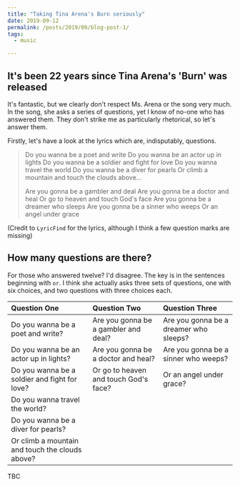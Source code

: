 ```yaml
---
title: "Taking Tina Arena's Burn seriously"
date: 2019-09-12
permalink: /posts/2019/09/blog-post-1/
tags:
  - music

---
```


## It's been 22 years since Tina Arena's 'Burn' was released

It's fantastic, but we clearly don't respect Ms. Arena or the song very much. In the song, she asks a series of questions, yet I know of no-one who has answered them. They don't strike me as particularly rhetorical, so let's answer them.

Firstly, let's have a look at the lyrics which are, indisputably, questions.

> Do you wanna be a poet and write
> Do you wanna be an actor up in lights
> Do you wanna be a soldier and fight for love
> Do you wanna travel the world
> Do you wanna be a diver for pearls
> Or climb a mountain and touch the clouds above...
> 
> Are you gonna be a gambler and deal
> Are you gonna be a doctor and heal
> Or go to heaven and touch God's face
> Are you gonna be a dreamer who sleeps
> Are you gonna be a sinner who weeps
> Or an angel under grace

(Credit to `LyricFind` for the lyrics, although I think a few question marks are missing)

## How many questions are there?

For those who answered twelve? I'd disagree. The key is in the sentences beginning with `or`. I think she actually asks three sets of questions, one with six choices, and two questions with three choices each.

| Question One | Question Two | Question  Three |
| :--- | :--- | :--- |
| Do you wanna be a poet and write? | Are you gonna be a gambler and deal? | Are you gonna be a dreamer who sleeps? |
| Do you wanna be an actor up in lights? | Are you gonna be a doctor and heal? | Are you gonna be a sinner who weeps? |
| Do you wanna be a soldier and fight for love? | Or go to heaven and touch God's face? | Or an angel under grace? |
| Do you wanna travel the world? | | |
| Do you wanna be a diver for pearls? | | |
| Or climb a mountain and touch the clouds above? | | |


TBC




